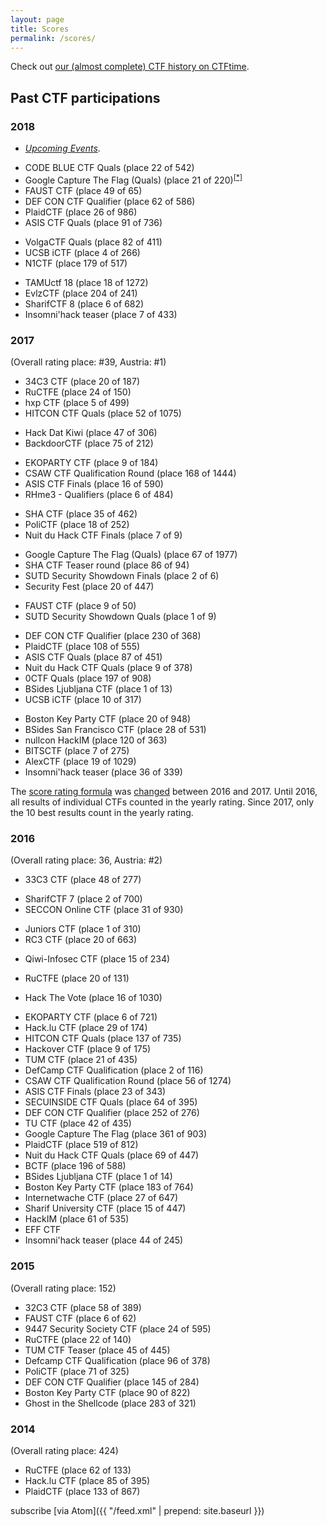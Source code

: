 ```yaml
---
layout: page
title: Scores
permalink: /scores/
---
```


Check out [our (almost complete) CTF history on CTFtime](https://ctftime.org/team/8323).


## Past CTF participations

<!-- generated using scripts/getPastCTFs.py  -->

### 2018
  * [*Upcoming Events*](https://ctftime.org/event/list/upcoming).
  <!-- place 66 (129.476 points) -->
  * CODE BLUE CTF  Quals <span class="discreet">(place 22 of 542)</span>
  * Google Capture The Flag  (Quals) <span class="discreet">(place 21 of 220)<sup><a href="https://twitter.com/stefanmore/status/1011087068745912325">[*]</a></sup></span>
  * FAUST CTF <span class="discreet">(place 49 of 65)</span>
  * DEF CON CTF Qualifier <span class="discreet">(place 62 of 586)</span>
  * PlaidCTF <span class="discreet">(place 26 of 986)</span>
  * ASIS CTF Quals <span class="discreet">(place 91 of 736)</span>
  <!-- place 71 (75.921 points) -->
  * VolgaCTF  Quals <span class="discreet">(place 82 of 411)</span>
  * UCSB iCTF <span class="discreet">(place 4 of 266)</span>
  * N1CTF <span class="discreet">(place 179 of 517)</span>
  <!-- place 33 (49.735 points) -->
  * TAMUctf 18 <span class="discreet">(place 18 of 1272)</span>
  * EvlzCTF <span class="discreet">(place 204 of 241)</span>
  * SharifCTF 8 <span class="discreet">(place 6 of 682)</span>
  * Insomni'hack teaser <span class="discreet">(place 7 of 433)</span>

### 2017 
(Overall rating place: #39, Austria: #1)
  <!-- place 39 (224.325 points) -->
  * 34C3 CTF <span class="discreet">(place 20 of 187)</span>
  * RuCTFE <span class="discreet">(place 24 of 150)</span>
  * hxp CTF <span class="discreet">(place 5 of 499)</span>
  * HITCON CTF  Quals <span class="discreet">(place 52 of 1075)</span>
  <!-- place 31 (213.530 points) -->
  * Hack Dat Kiwi <span class="discreet">(place 47 of 306)</span>
  * BackdoorCTF <span class="discreet">(place 75 of 212)</span>
  <!-- place 28 (199.550 points) -->
  * EKOPARTY CTF <span class="discreet">(place 9 of 184)</span>
  * CSAW CTF Qualification Round <span class="discreet">(place 168 of 1444)</span>
  * ASIS CTF Finals <span class="discreet">(place 16 of 590)</span>
  * RHme3 - Qualifiers <span class="discreet">(place 6 of 484)</span>
  <!-- place 39 (153.723 points) -->
  * SHA CTF <span class="discreet">(place 35 of 462)</span>
  * PoliCTF <span class="discreet">(place 18 of 252)</span>
  * Nuit du Hack CTF Finals <span class="discreet">(place 7 of 9)</span>
  <!-- place 36 (152.323 points) -->
  * Google Capture The Flag (Quals) <span class="discreet">(place 67 of 1977)</span>
  * SHA CTF Teaser round <span class="discreet">(place 86 of 94)</span>
  * SUTD Security Showdown Finals <span class="discreet">(place 2 of 6)</span>
  * Security Fest <span class="discreet">(place 20 of 447)</span>
  <!-- place 40 (135.219 points), (before FAUST voting completed) -->
  * FAUST CTF <span class="discreet">(place 9 of 50)</span>
  * SUTD Security Showdown Quals <span class="discreet">(place 1 of 9)</span>
  <!-- place 37 (135.219 points) -->
  * DEF CON CTF Qualifier <span class="discreet">(place 230 of 368)</span>
  * PlaidCTF <span class="discreet">(place 108 of 555)</span>
  * ASIS CTF Quals <span class="discreet">(place 87 of 451)</span>
  * Nuit du Hack CTF Quals <span class="discreet">(place 9 of 378)</span>
  * 0CTF  Quals <span class="discreet">(place 197 of 908)</span>
  * BSides Ljubljana CTF <span class="discreet">(place 1 of 13)</span>
  * UCSB iCTF <span class="discreet">(place 10 of 317)</span>
  <!-- place 17 (78.738 points) -->
  * Boston Key Party CTF <span class="discreet">(place 20 of 948)</span>
  * BSides San Francisco CTF <span class="discreet">(place 28 of 531)</span>
  * nullcon HackIM <span class="discreet">(place 120 of 363)</span>
  * BITSCTF <span class="discreet">(place 7 of 275)</span>
  * AlexCTF <span class="discreet">(place 19 of 1029)</span>
  * Insomni'hack teaser <span class="discreet">(place 36 of 339)</span>

The [score rating formula](https://ctftime.org/rating-formula/) was [changed](https://github.com/ctftime/ctftime.org/issues/40) between 2016 and 2017.
Until 2016, all results of individual CTFs counted in the yearly rating.
Since 2017, only the 10 best results count in the yearly rating.


### 2016 
(Overall rating place: 36, Austria: #2)
  <!-- place 36 (333.244 points) -->
  * 33C3 CTF <span class="discreet">(place 48 of 277)</span>
  <!-- place 38 (293.092 points) -->
  * SharifCTF 7 <span class="discreet">(place 2 of 700)</span>
  * SECCON Online CTF <span class="discreet">(place 31 of 930)</span>
  <!-- place 47 (246.418 points) -->
  * Juniors CTF <span class="discreet">(place 1 of 310)</span>
  * RC3 CTF <span class="discreet">(place 20 of 663)</span>
  <!-- place 49 (233.160 points) -->
  * Qiwi-Infosec CTF <span class="discreet">(place 15 of 234)</span>
  <!-- place 51 (224.200 points) -->
  * RuCTFE <span class="discreet">(place 20 of 131)</span>
  <!-- place 51 (209.993 points) -->
  * Hack The Vote <span class="discreet">(place 16 of 1030)</span>
  <!-- place 53 (198.005 points) -->
  * EKOPARTY CTF <span class="discreet">(place 6 of 721)</span>
  * Hack.lu CTF <span class="discreet">(place 29 of 174)</span>
  * HITCON CTF  Quals <span class="discreet">(place 137 of 735)</span>
  * Hackover CTF <span class="discreet">(place 9 of 175)</span>
  * TUM CTF <span class="discreet">(place 21 of 435)</span>
  * DefCamp CTF Qualification <span class="discreet">(place 2 of 116)</span>
  * CSAW CTF Qualification Round <span class="discreet">(place 56 of 1274)</span>
  * ASIS CTF Finals <span class="discreet">(place 23 of 343)</span>
  * SECUINSIDE CTF Quals <span class="discreet">(place 64 of 395)</span>
  * DEF CON CTF Qualifier <span class="discreet">(place 252 of 276)</span>
  * TU CTF <span class="discreet">(place 42 of 435)</span>
  * Google Capture The Flag <span class="discreet">(place 361 of 903)</span>
  * PlaidCTF <span class="discreet">(place 519 of 812)</span>
  * Nuit du Hack CTF Quals <span class="discreet">(place 69 of 447)</span>
  * BCTF <span class="discreet">(place 196 of 588)</span>
  * BSides Ljubljana CTF <span class="discreet">(place 1 of 14)</span>
  * Boston Key Party CTF <span class="discreet">(place 183 of 764)</span>
  * Internetwache CTF <span class="discreet">(place 27 of 647)</span>
  * Sharif University CTF <span class="discreet">(place 15 of 447)</span>
  * HackIM  <span class="discreet">(place 61 of 535)</span>
  * EFF CTF
  * Insomni'hack teaser <span class="discreet">(place 44 of 245)</span>

### 2015 
(Overall rating place: 152)
  <!-- place 152 (73.994 points) -->
  * 32C3 CTF <span class="discreet">(place 58 of 389)</span>
  * FAUST CTF <span class="discreet">(place 6 of 62)</span>
  * 9447 Security Society CTF <span class="discreet">(place 24 of 595)</span>
  * RuCTFE <span class="discreet">(place 22 of 140)</span>
  * TUM CTF Teaser <span class="discreet">(place 45 of 445)</span>
  * Defcamp CTF Qualification <span class="discreet">(place 96 of 378)</span>
  * PoliCTF <span class="discreet">(place 71 of 325)</span>
  * DEF CON CTF Qualifier <span class="discreet">(place 145 of 284)</span>
  * Boston Key Party CTF <span class="discreet">(place 90 of 822)</span>
  * Ghost in the Shellcode <span class="discreet">(place 283 of 321)</span>

### 2014 
(Overall rating place: 424)
  <!-- place 424 (22.027 points) -->
  * RuCTFE <span class="discreet">(place 62 of 133)</span>
  * Hack.lu CTF <span class="discreet">(place 85 of 395)</span>
  * PlaidCTF <span class="discreet">(place 133 of 867)</span>


subscribe [via Atom]({{ "/feed.xml" | prepend: site.baseurl }})
